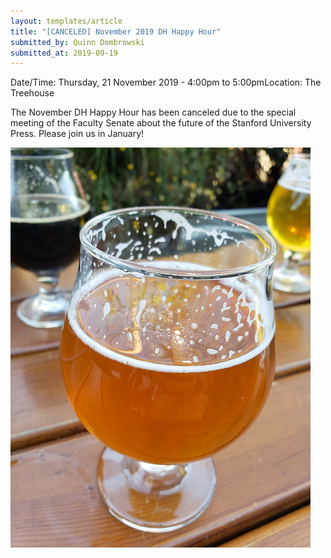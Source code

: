 ```yaml
---
layout: templates/article
title: "[CANCELED] November 2019 DH Happy Hour"
submitted_by: Quinn Dombrowski
submitted_at: 2019-09-19
---
```



Date/Time: Thursday, 21 November 2019 - 4:00pm to 5:00pmLocation: The Treehouse

The November DH Happy Hour has been canceled due to the special meeting of the Faculty Senate about the future of the Stanford University Press. Please join us in January!




![](../post-images/33868901248_e9c2374a64_z.jpg)


